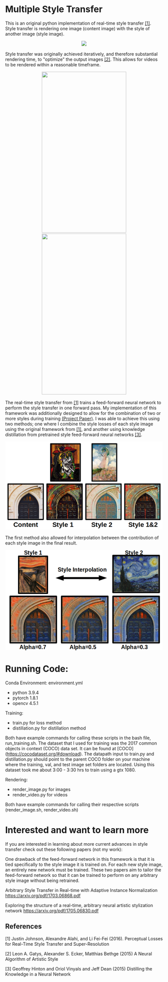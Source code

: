 


# Multiple Style Transfer

This is an original python implementation of real-time style transfer [[1]](#1).  Style transfer is rendering one image (content image) with the style of another image (style image).

<p align="center">
<img src="readme_figures/style_transfer.png" />
</p>

Style transfer was originally achieved iteratively, and therefore substantial rendering time, to "optimize" the output images [[2]](#2).  This allows for videos to be rendered within a reasonable timeframe.

<p align="center">
<img src="readme_figures/champagne_resized.gif" width="270" height="512" />
<img src="readme_figures/champagne_candy.gif" width="270" height="512" />
</p>

The real-time style transfer from [[1]](#1) trains a feed-forward neural network to perform the style transfer in one forward pass.  My implementation of this framework was additionally designed to allow for the combination of two or more styles during training [(Project Paper)](https://arxiv.org/abs/1911.06464).  I was able to achieve this using two methods; one where I combine the style losses of each style image using the original framework from [[1]](#1), and another using knowledge distillation from pretrained style feed-forward neural networks [[3]](#3).  

<p align="center">
<img src="readme_figures/monasso.png" />
</p>

The first method also allowed for interpolation between the contribution of each style image in the final result.

<p align="center">
<img src="readme_figures/styleInterp.png" />
</p>


# Running Code:

Conda Environment: environment.yml
* python 3.9.4
* pytorch 1.8.1
* opencv 4.5.1

Training:
* train.py for loss method
* distillation.py for distillation method

Both have example commands for calling these scripts in the bash file, run_training.sh. The dataset that I used for training was the 2017 common objects in context (COCO) data set. It can be found at [COCO] (https://cocodataset.org/#download).  The datapath input to train.py and distillation.py should point to the parent COCO folder on your machine where the training, val, and test image set folders are located.  Using this dataset took me about 3:00 - 3:30 hrs to train using a gtx 1080.

Rendering:
* render_image.py for images
* render_video.py for videos

Both have example commands for calling their respective scripts (render_image.sh, render_video.sh)

# Interested and want to learn more

If you are interested in learning about more current advances in style transfer check out these following papers (not my work):

One drawback of the feed-forward network in this framework is that it is tied specifically to the style image it is trained on.  For each new style image, an entirely new network must be trained.  These two papers aim to tailor the feed-forward network so that it can be trained to perform on any arbitrary style image without being retrained.


Arbitrary Style Transfer in Real-time with Adaptive Instance Normalization
https://arxiv.org/pdf/1703.06868.pdf

Exploring the structure of a real-time, arbitrary neural
artistic stylization network
https://arxiv.org/pdf/1705.06830.pdf

## References

<a id="1">[1]</a> 
Justin Johnson, Alexandre Alahi, and Li Fei-Fei (2016). 
Perceptual Losses for Real-Time Style Transfer
and Super-Resolution

<a id="2">[2]</a> 
Leon A. Gatys, Alexander S. Ecker, Matthias Bethge (2015)
A Neural Algorithm of Artistic Style

<a id="3">[3]</a> 
Geoffrey Hinton and Oriol Vinyals and Jeff Dean (2015)
Distilling the Knowledge in a Neural Network
